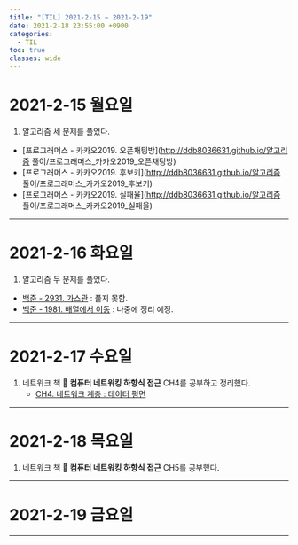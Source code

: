 ```yaml
---
title: "[TIL] 2021-2-15 ~ 2021-2-19"
date: 2021-2-18 23:55:00 +0900
categories:
  - TIL
toc: true
classes: wide
---
```


# 2021-2-15 월요일
1. 알고리즘 세 문제를 풀었다.
  - [프로그래머스 - 카카오2019. 오픈채팅방](http://ddb8036631.github.io/알고리즘 풀이/프로그래머스_카카오2019_오픈채팅방)
  - [프로그래머스 - 카카오2019. 후보키](http://ddb8036631.github.io/알고리즘 풀이/프로그래머스_카카오2019_후보키)
  - [프로그래머스 - 카카오2019. 실패율](http://ddb8036631.github.io/알고리즘 풀이/프로그래머스_카카오2019_실패율)

---

# 2021-2-16 화요일
1. 알고리즘 두 문제를 풀었다.
  - [백준 - 2931. 가스관](https://www.acmicpc.net/problem/2931) : 풀지 못함.
  - [백준 - 1981. 배열에서 이동](https://www.acmicpc.net/problem/1981) : 나중에 정리 예정.

---

# 2021-2-17 수요일
1. 네트워크 책 📕 **컴퓨터 네트워킹 하향식 접근** CH4를 공부하고 정리했다.
   - [CH4. 네트워크 계층 : 데이터 평면](http://ddb8036631.github.io/네트워크/NW_컴퓨터-네트워크와-인터넷)

---

# 2021-2-18 목요일
1. 네트워크 책 📕 **컴퓨터 네트워킹 하향식 접근** CH5를 공부했다.

---

# 2021-2-19 금요일

---